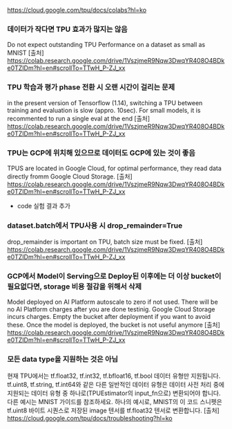 <https://cloud.google.com/tpu/docs/colabs?hl=ko>

### 데이터가 작다면 TPU 효과가 많지는 않음
Do not expect outstanding TPU Performance on a dataset as small as MNIST
[출처] <https://colab.research.google.com/drive/1VszjmeR9Nqw3DwqYR408O4BDke0TZIDm?hl=en#scrollTo=TTwH_P-ZJ_xx>

### TPU 학습과 평가 phase 전환 시 오랜 시간이 걸리는 문제
in the present version of Tensorflow (1.14), switching a TPU between training and evaluation is slow (appro. 10sec). For small models, it is recommented to run a single eval at the end
[출처] <https://colab.research.google.com/drive/1VszjmeR9Nqw3DwqYR408O4BDke0TZIDm?hl=en#scrollTo=TTwH_P-ZJ_xx>

### TPU는 GCP에 위치해 있으므로 데이터도 GCP에 있는 것이 좋음
TPUS are located in Google Cloud, for optimal performance, they read data directly fromm Google Cloud Storage.
[출처] <https://colab.research.google.com/drive/1VszjmeR9Nqw3DwqYR408O4BDke0TZIDm?hl=en#scrollTo=TTwH_P-ZJ_xx>
- code 실험 결과 추가

### dataset.batch에서 TPU사용 시 drop_remainder=True
drop_remainder is important on TPU, batch size must be fixed.
[출처] <https://colab.research.google.com/drive/1VszjmeR9Nqw3DwqYR408O4BDke0TZIDm?hl=en#scrollTo=TTwH_P-ZJ_xx>

### GCP에서 Model이 Serving으로 Deploy된 이후에는 더 이상 bucket이 필요없다면, storage 비용 절감을 위해서 삭제
Model deployed on  AI Platform autoscale to zero if not used. There will be no AI Platform charges after you are done testinig. Google Cloud Storage incurs charges. Empty the bucket after deployment if you want to avoid these. Once the model is deployed, the bucket is not useful anymore
[출처] <https://colab.research.google.com/drive/1VszjmeR9Nqw3DwqYR408O4BDke0TZIDm?hl=en#scrollTo=TTwH_P-ZJ_xx>

### 모든 data type을 지원하는 것은 아님
현재 TPU에서는 tf.float32, tf.int32, tf.bfloat16, tf.bool 데이터 유형만 지원됩니다. tf.uint8, tf.string, tf.int64와 같은 다른 일반적인 데이터 유형은 데이터 사전 처리 중에 지원되는 데이터 유형 중 하나로(TPUEstimator의 input_fn으로) 변환되어야 합니다. 다른 예시는 MNIST 가이드를 참조하세요. 하나의 예시로, MNIST의 이 코드 스니펫은 tf.uint8 바이트 시퀀스로 저장된 image 텐서를 tf.float32 텐서로 변환합니다.
[출처] <https://cloud.google.com/tpu/docs/troubleshooting?hl=ko>

